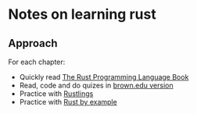 # Notes on learning rust

## Approach

For each chapter:
* Quickly read [The Rust Programming Language Book](https://doc.rust-lang.org/book/)
* Read, code and do quizes in [brown.edu version](https://rust-book.cs.brown.edu/)
* Practice with [Rustlings](https://github.com/rust-lang/rustlings)
* Practice with [Rust by example](https://doc.rust-lang.org/rust-by-example/)
